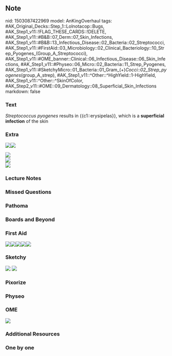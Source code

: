 ## Note
nid: 1503087422969
model: AnKingOverhaul
tags: #AK_Original_Decks::Step_1::Lolnotacop::Bugs, #AK_Step1_v11::!FLAG_THESE_CARDS::!DELETE, #AK_Step1_v11::#B&B::07_Derm::07_Skin_Infections, #AK_Step1_v11::#B&B::13_Infectious_Disease::02_Bacteria::02_Streptococci, #AK_Step1_v11::#FirstAid::03_Microbiology::02_Clinical_Bacteriology::10_Strep_Pyogenes_(Group_A_Streptococci), #AK_Step1_v11::#OME_banner::Clinical::06_Infectious_Disease::06_Skin_Infections, #AK_Step1_v11::#Physeo::06_Micro::02_Bacteria::11_Strep_Pyogenes, #AK_Step1_v11::#SketchyMicro::01_Bacteria::01_Gram_(+)_Cocci::02_Strep_pyogenes_(group_A_strep), #AK_Step1_v11::^Other::^HighYield::1-HighYield, #AK_Step1_v11::^Other::^SkinOfColor, #AK_Step2_v11::#OME::09_Dermatology::08_Superficial_Skin_Infections
markdown: false

### Text
<i>Streptococcus pyogenes</i> results in {{c1::erysipelas}}, which
is a <b>superficial infection</b> of the skin

### Extra
<img src="paste-11579231830114.jpg"><img src=
"paste-11592116731967.jpg">
<div><img src="paste-11630771437635.jpg"></div>
<div><img src="paste-13254269075813.jpg"></div><img src=
"paste-b1c8e072f705255f668ff1d7636067a71ea90277.png">

### Lecture Notes


### Missed Questions


### Pathoma


### Boards and Beyond


### First Aid
<img src="paste-66855460929539.jpg"><img src=
"paste-255198366793731.jpg"><img src=
"paste-558809604947971.jpg"><img src=
"paste-67542655696899.jpg"><img src="paste-68131066216451.jpg">

### Sketchy
<img src="paste-454463374491649.jpg"> <img src=
"Screen%20Shot%202019-09-26%20at%208.09.54%20AM.png">

### Pixorize


### Physeo


### OME
<div class="ome-widget">
  <a href=
  "https://onlinemeded.org/spa/infectious-disease/skin-infections/acquire?ref=anki">
  <img src="_OME_AnkiFlashcards_Lesson_4.png"></a>
</div>

### Additional Resources


### One by one

